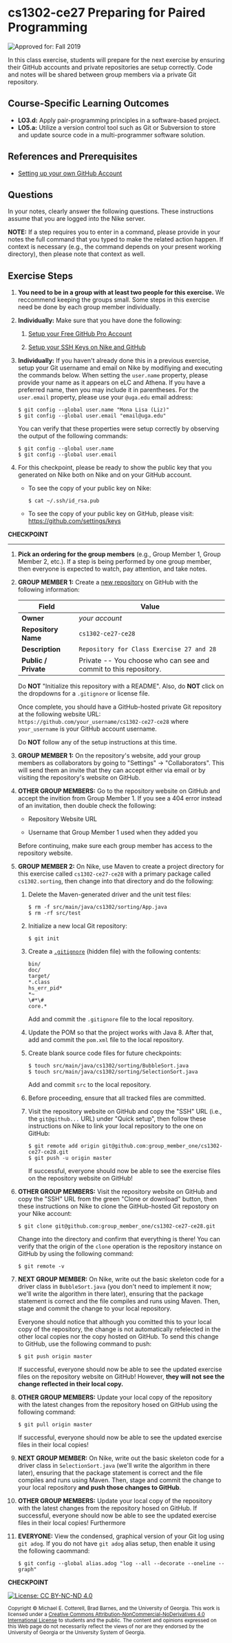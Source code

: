 # cs1302-ce27 Preparing for Paired Programming

![Approved for: Fall 2019](https://img.shields.io/badge/Approved%20for-Fall%202019-brightgreen)

In this class exercise, students will prepare for the next exercise by ensuring
their GitHub accounts and private repositories are setup correctly. Code
and notes will be shared between group members via a private Git repository. 


## Course-Specific Learning Outcomes
* **LO3.d:** Apply pair-programming principles in a software-based project.
* **LO5.a:** Utilize a version control tool such as Git or Subversion to store and update source code in a multi-programmer software solution.

## References and Prerequisites

* [Setting up your own GitHub Account](https://github.com/cs1302uga/cs1302-tutorials/blob/master/github-setup.md)

## Questions

In your notes, clearly answer the following questions. These instructions assume that you are 
logged into the Nike server. 

**NOTE:** If a step requires you to enter in a command, please provide in your notes the full 
command that you typed to make the related action happen. If context is necessary (e.g., the 
command depends on your present working directory), then please note that context as well.

## Exercise Steps

1. **You need to be in a group with at least two people for this exercise.**
   We reccommend keeping the groups small. Some steps in this exercise need be
   done by each group member individually.
   
1. **Individually:** Make sure that you have done the following:

   1. [Setup your Free GitHub Pro Account](https://github.com/cs1302uga/cs1302-tutorials/blob/master/github-setup.md#setting-up-an-account)
   
   1. [Setup your SSH Keys on Nike and GitHub](https://github.com/cs1302uga/cs1302-tutorials/blob/master/github-setup.md#setting-up-ssh-keys)

1. **Individually:** If you haven't already done this in a previous exercise, setup your Git username 
   and email on Nike by modifiying and executing the commands below. 
   When setting the `user.name` property, please provide your name as it appears on eLC and
   Athena. If you have a preferred name, then you may include it in parentheses. For the
   `user.email` property, please use your `@uga.edu` email address:

   ```
   $ git config --global user.name "Mona Lisa (Liz)"
   $ git config --global user.email "email@uga.edu"
   ```
   
   You can verify that these properties were setup correctly by observing the output of
   the following commands:
   
   ```
   $ git config --global user.name
   $ git config --global user.email
   ```
   
1. For this checkpoint, please be ready to show the public key that you generated on Nike both on
   Nike and on your GitHub account.
   
   * To see the copy of your public key on Nike:
     ```
     $ cat ~/.ssh/id_rsa.pub
     ```
   * To see the copy of your public key on GitHub, please visit: https://github.com/settings/keys
   
**CHECKPOINT**

<hr/>

1. **Pick an ordering for the group members** (e.g., Group Member 1, Group Member 2, etc.).
   If a step is being performed by one group member, then everyone is expected
   to watch, pay attention, and take notes.

1. **GROUP MEMBER 1:** Create a [new repository](https://github.com/new) on GitHub with 
   the following information:
   
   | **Field**            | **Value**                                                        |
   |----------------------|------------------------------------------------------------------|
   | **Owner**            | _your account_                                                   |
   | **Repository Name**  | `cs1302-ce27-ce28`                                                    |
   | **Description**      | `Repository for Class Exercise 27 and 28`                               |
   | **Public / Private** | Private -- You choose who can see and commit to this repository. |
   
   Do **NOT** "Initialize this repository with a README". 
   Also, do **NOT** click on the dropdowns for a `.gitignore` or license file.
   
   Once complete, you should have a GitHub-hosted private Git repository at the following
   website URL: `https://github.com/your_username/cs1302-ce27-ce28` where `your_username` is
   your GitHub account username. 
   
   Do **NOT** follow any of the setup instructions at this time.
   
1. **GROUP MEMBER 1:** On the repository's website, add your group members as collaborators
   by going to "Settings" → "Collaborators". This will send them an invite that they can
   accept either via email or by visiting the repository's website on GitHub.
   
1. **OTHER GROUP MEMBERS:** Go to the repository website on GitHub and accept the invition
   from Group Member 1. If you see a 404 error instead of an invitation, then double check
   the following:
   
   * Repository Website URL
   
   * Username that Group Member 1 used when they added you
   
   Before continuing, make sure each group member has access to the repository website.
  
1. **GROUP MEMBER 2:** On Nike, use Maven to create a project directory for this exercise 
   called `cs1302-ce27-ce28` with a primary package called `cs1302.sorting`, then change
   into that directory and do the following:
   
   1. Delete the Maven-generated driver and the unit test files:
   
      ```
      $ rm -f src/main/java/cs1302/sorting/App.java
      $ rm -rf src/test
      ```
   
   1. Initialize a new local Git repository:
      
      ```
      $ git init
      ```
      
   1. Create a [`.gitignore`](https://git-scm.com/docs/gitignore) (hidden file) with the following contents:
   
      ```
      bin/
      doc/
      target/
      *.class
      hs_err_pid*
      *~
      \#*\#
      core.*
      ```
      
      Add and commit the `.gitignore` file to the local repository.
      
   1. Update the POM so that the project works with Java 8. After that, add and commit the `pom.xml` file to 
      the local repository.
      
   1. Create blank source code files for future checkpoints:
   
      ```
      $ touch src/main/java/cs1302/sorting/BubbleSort.java
      $ touch src/main/java/cs1302/sorting/SelectionSort.java
      ```

      Add and commit `src` to the local repository.

   1. Before proceeding, ensure that all tracked files are committed. 

   1. Visit the repository website on GitHub and copy the "SSH" URL (i.e., the `git@github...` URL)
      under "Quick setup", then follow these instructions on Nike to link your local repository 
      to the one on GitHub:
      
      ```
      $ git remote add origin git@github.com:group_member_one/cs1302-ce27-ce28.git
      $ git push -u origin master
      ```
      
      If successful, everyone should now be able to see the exercise files on the
      repository website on GitHub!

1. **OTHER GROUP MEMBERS:** Visit the repository website on GitHub and copy the "SSH"
   URL from the green "Clone or download" button, then these instructions on Nike to 
   clone the GitHub-hosted Git repostory on your Nike account:
   
   ```
   $ git clone git@github.com:group_member_one/cs1302-ce27-ce28.git
   ```
   
   Change into the directory and confirm that everything is there! You can verify that
   the origin of the `clone` operation is the repository instance on GitHub by
   using the following command:
   
   ```
   $ git remote -v
   ```
   
1. **NEXT GROUP MEMBER:** On Nike, write out the basic skeleton code for a driver class
   in `BubbleSort.java` (you don't need to implement it now; we'll write the algorithm 
   in there later), ensuring that the  package statement is correct and the file compiles 
   and runs using Maven. Then, stage and commit the change to your local repository.
   
   Everyone should notice that although you comitted this to your local copy of the
   repository, the change is not automatically refelected in the other local copies
   nor the copy hosted on GitHub. To send this change to GitHub, use the following 
   command to push:
   
   ```
   $ git push origin master
   ```
   
   If successful, everyone should now be able to see the updated exercise files on the
   repository website on GitHub! However, 
   **they will not see the change reflected in their local copy.** 

1. **OTHER GROUP MEMBERS:** Update your local copy of the repository with the latest
   changes from the repository hosed on GitHub using the following command:
   
   ```
   $ git pull origin master
   ```
   
   If successful, everyone should now be able to see the updated exercise files in
   their local copies!

1. **NEXT GROUP MEMBER:** On Nike, write out the basic skeleton code for a driver class
   in `SelectionSort.java` (we'll write the algorithm in there later), ensuring that the 
   package statement is correct and the file compiles and runs using Maven. Then, stage
   and commit the change to your local repository **and push those changes to GitHub**.
   
1. **OTHER GROUP MEMBERS:** Update your local copy of the repository with the latest
   changes from the repository hosed on GitHub. If successful, everyone should now be 
   able to see the updated exercise files in their local copies! Furthermore    

1. **EVERYONE:** View the condensed, graphical version of your Git log using `git adog`.
   If you do not have `git adog` alias setup, then enable it using the following
   caommand:
   
   ```
   $ git config --global alias.adog "log --all --decorate --oneline --graph"
   ```

**CHECKPOINT**

[![License: CC BY-NC-ND 4.0](https://img.shields.io/badge/License-CC%20BY--NC--ND%204.0-lightgrey.svg)](http://creativecommons.org/licenses/by-nc-nd/4.0/)

<small>
Copyright &copy; Michael E. Cotterell, Brad Barnes, and the University of Georgia.
This work is licensed under a <a rel="license" href="http://creativecommons.org/licenses/by-nc-nd/4.0/">Creative Commons Attribution-NonCommercial-NoDerivatives 4.0 International License</a> to students and the public.
The content and opinions expressed on this Web page do not necessarily reflect the views of nor are they endorsed by the University of Georgia or the University System of Georgia.
</small>
